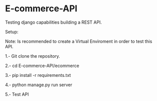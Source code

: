 # E-commerce-API
Testing django capabilities building a REST API.


Setup:

Note: Is recommended to create a Virtual Enviroment in order to test this API.

1.- Git clone the repository. 

2.- cd E-commerce-API/ecommerce

3.- pip install -r requirements.txt 

4.- python manage.py run server

5.- Test API
